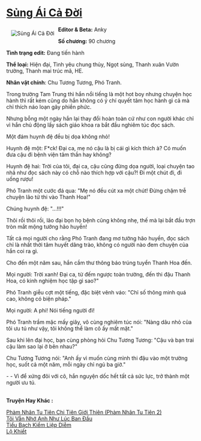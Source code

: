 <a href="https://utruyen.com/truyen/sung-ai-ca-doi/19109/" title="Sủng Ái Cả Đời"><h1>Sủng Ái Cả Đời</h1></a><div style="display:table"><img align="right" style="float: left; padding: 10px;" src="https://utruyen.com/images/story/200x260/sung-ai-ca-doi.jpg" alt="Sủng Ái Cả Đời"><b>Editor & Beta:</b> Anky<p></p><b>Số chương:</b> 90 chương<p></p><b>Tình trạng edit:</b> Đang tiến hành <p></p><b>Thể loại:</b> Hiện đại, Tình yêu chung thủy, Ngọt sủng, Thanh xuân Vườn trường, Thanh mai trúc mã, HE.<p></p><b>Nhân vật chính</b>: Chu Tương Tương, Phó Tranh.<p></p>Trong trường Tam Trung thì hắn nổi tiếng là một hot boy nhưng chuyện học hành thì rất kém cũng do hắn không có ý chí quyết tâm học hành gì cả mà chỉ thích náo loạn gây phiền phức.<p></p>Nhưng bỗng một ngày hắn lại thay đổi hoàn toàn cứ như con người khác chỉ vì hắn chủ động lấy sách giáo khoa ra bắt đầu nghiêm túc đọc sách.<p></p>Một đám huynh đệ đều bị dọa không nhỏ!<p></p>Huynh đệ một: F*ck! Đại ca, mẹ nó cậu là bị cái gì kích thích à? Có muốn đưa cậu đi bệnh viện tâm thần hay không?<p></p>Huynh đệ hai: Trời của tôi, đại ca, cậu cũng đừng dọa người, loại chuyện tao nhã như đọc sách này có chỗ nào thích hợp với cậu?! Đi một chút đi, đi uống rượu!<p></p>Phó Tranh một cước đá qua: "Mẹ nó đều cút xa một chút! Đừng chậm trễ chuyện lão tử thi vào Thanh Hoa!"<p></p>Chúng huynh đệ: "...!!!"<p></p>Thôi rồi thôi rồi, lão đại bọn họ bệnh cũng không nhẹ, thế mà lại bắt đầu trợn tròn mắt mộng tưởng hão huyền!<p></p>Tất cả mọi người cho rằng Phó Tranh đang mơ tưởng hão huyền, đọc sách chỉ là nhất thời tâm huyết dâng trào, không có người nào đem chuyện của hắn coi ra gì.<p></p>Cho đến một năm sau, hắn cầm thư thông báo trúng tuyển Thanh Hoa đến.<p></p>Mọi người: Trời xanh! Đại ca, từ đếm ngược toàn trường, đến thi đậu Thanh Hoa, có kinh nghiệm học tập gì sao?"<p></p>Phó Tranh giễu cợt một tiếng, đặc biệt vênh váo: "Chỉ số thông minh quá cao, không có biện pháp."<p></p>Mọi người: A phi! Nói tiếng người đi!<p></p>Phó Tranh trầm mặc mấy giây, vô cùng nghiêm túc nói: "Nàng dâu nhỏ của tôi ưu tú như vậy, tôi không thể làm cô ấy mất mặt."<p></p>Sau khi lên đại học, bạn cùng phòng hỏi Chu Tương Tương: "Cậu và bạn trai cậu làm sao lại ở bên nhau?"<p></p>Chu Tương Tương nói: "Anh ấy vì muốn cùng mình thi đậu vào một trường học, suốt cả một năm, mỗi ngày chỉ ngủ ba giờ."<p></p>- - Vì để xứng đôi với cô, hắn nguyện dốc hết tất cả sức lực, trở thành một người ưu tú.</div><p><br><b>Truyện Hay Khác :</b></p><a href="https://utruyen.com/truyen/pham-nhan-tu-tien-chi-tien-gioi-thien-pham-nhan-tu-tien-2/17517/" alt="Phàm Nhân Tu Tiên Chi Tiên Giới Thiên (Phàm Nhân Tu Tiên 2)">Phàm Nhân Tu Tiên Chi Tiên Giới Thiên (Phàm Nhân Tu Tiên 2)</a><br/><a href="https://github.com/quanluxury/ngontinhhot/tree/master/truyenhay/19115/" alt="Tôi Vẫn Nhớ Anh Như Lúc Ban Đầu">Tôi Vẫn Nhớ Anh Như Lúc Ban Đầu</a><br/><a href="https://github.com/quanluxury/ngontinhhot/tree/master/truyenhay/17462/" alt="Tiểu Bạch Kiểm Liệp Diễm">Tiểu Bạch Kiểm Liệp Diễm</a><br/><a href="https://github.com/quanluxury/ngontinhhot/tree/master/truyenhay/17639/" alt="Lộ Khiết">Lộ Khiết</a><br/>